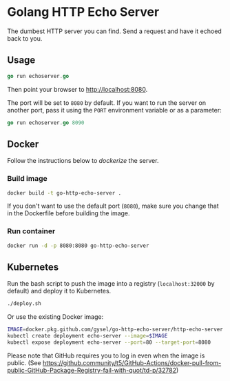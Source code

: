 # Golang HTTP Echo Server

The dumbest HTTP server you can find. Send a request and have it echoed back to you.

## Usage

```go
go run echoserver.go
```

Then point your browser to [http://localhost:8080](http://localhost:8080).

The port will be set to `8080` by default. If you want to run the server on another port, pass it using the `PORT` environment variable or as a parameter:

```go
go run echoserver.go 8090
```

## Docker

Follow the instructions below to _dockerize_ the server.

### Build image

```bash
docker build -t go-http-echo-server .
```

If you don't want to use the default port (`8080`), make sure you change that in the Dockerfile before building the image.

### Run container

```bash
docker run -d -p 8080:8080 go-http-echo-server
```

## Kubernetes

Run the bash script to push the image into a registry (`localhost:32000` by default) and deploy it to Kubernetes.

```bash
./deploy.sh
```

Or use the existing Docker image:

```bash
IMAGE=docker.pkg.github.com/gysel/go-http-echo-server/http-echo-server
kubectl create deployment echo-server --image=$IMAGE
kubectl expose deployment echo-server --port=80 --target-port=8080
```

Please note that GitHub requires you to log in even when the image is public.
(See https://github.community/t5/GitHub-Actions/docker-pull-from-public-GitHub-Package-Registry-fail-with-quot/td-p/32782)
